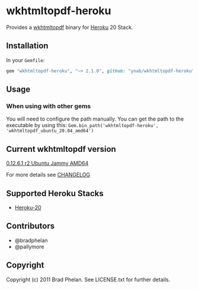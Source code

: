 # wkhtmltopdf-heroku

Provides a [wkhtmltopdf](http://wkhtmltopdf.org/) binary for [Heroku](http://www.heroku.com/) 20 Stack.

## Installation

In your `Gemfile`:


```ruby
gem "wkhtmltopdf-heroku", "~> 2.1.0", github: "ynab/wkhtmltopdf-heroku", tag: "v2.1.0"
```

## Usage

### When using with other gems

You will need to configure the path manually. You can get the path to
the executable by using this: `Gem.bin_path('wkhtmltopdf-heroku', 'wkhtmltopdf_ubuntu_20.04_amd64')`

## Current wkhtmltopdf version

[0.12.6.1 r2 Ubuntu Jammy AMD64](https://github.com/wkhtmltopdf/packaging/releases/tag/0.12.6.1-2)

For more details see [CHANGELOG](https://github.com/wkhtmltopdf/wkhtmltopdf/releases/0.12.6/)

## Supported Heroku Stacks

- [Heroku-20](https://devcenter.heroku.com/articles/heroku-20-stack)

## Contributors

- @bradphelan
- @pallymore

## Copyright

Copyright (c) 2011 Brad Phelan. See LICENSE.txt for further details.
